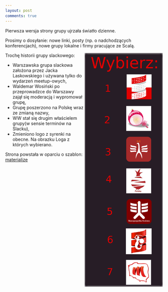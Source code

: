 ```yaml
---
layout: post
comments: true
---
```


Pierwsza wersja strony grupy ujrzała światło dzienne.

Prosimy o dosyłanie: nowe linki, posty (np. o nadchodzących konferencjach), nowe grupy lokalne i firmy pracujące ze Scalą.

<img style="float: right;" src="/assets/glosowanieLogo.png">

Trochę historii grupy slackowego:
- Warszawska grupa slackowa założona przez Jacka Laskowskiego i używana tylko do wydarzeń meetup-owych,
- Waldemar Wosiński po przeprowadzce do Warszawy zajął się moderacją i wypromował grupę,
- Grupę poszerzono na Polskę wraz ze zmianą nazwy,
- WW stał się drugim właścielem grupy(w sensie terminów na Slacku),
- Zmieniono logo z syrenki na obecne. Na obrazku Loga z których wybierano.

Strona powstała w oparciu o szablon: [materialize](https://github.com/macrod68/jekyll-materialize-starter-template)
